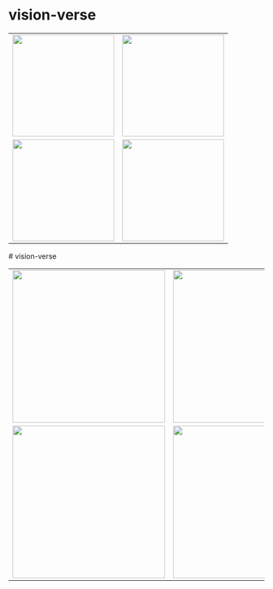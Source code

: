 # vision-verse

<table>
  <tr>
    <td><img src="https://github.com/user-attachments/assets/1c4d77f9-fe1f-4c32-9975-0a17d5a10209" width="200"/></td>
    <td><img src="https://github.com/user-attachments/assets/8655f904-8b2d-4384-a7c2-3283fbb34a1a" width="200"/></td>
  </tr>
  <tr>
    <td><img src="https://github.com/user-attachments/assets/217d3d19-155a-482c-9693-50b87c916bff" width="200"/></td>
    <td><img src="https://github.com/user-attachments/assets/ae242a08-5c44-4d00-854f-60889f4f952d" width="200"/></td>
  </tr>
</table>
# vision-verse

<table>
  <tr>
    <td><img src="https://github.com/user-attachments/assets/1c4d77f9-fe1f-4c32-9975-0a17d5a10209" width="300"/></td>
    <td><img src="https://github.com/user-attachments/assets/8655f904-8b2d-4384-a7c2-3283fbb34a1a" width="300"/></td>
  </tr>
  <tr>
    <td><img src="https://github.com/user-attachments/assets/217d3d19-155a-482c-9693-50b87c916bff" width="300"/></td>
    <td><img src="https://github.com/user-attachments/assets/ae242a08-5c44-4d00-854f-60889f4f952d" width="300"/></td>
  </tr>
</table>
